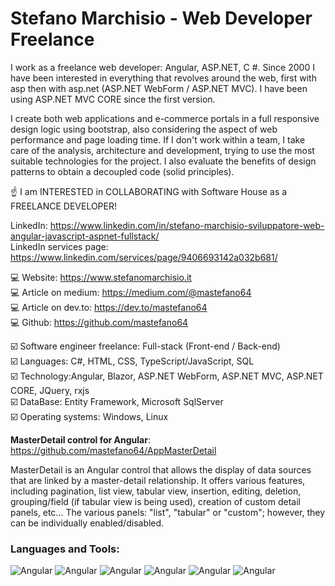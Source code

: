 # Stefano Marchisio - Web Developer Freelance

I work as a freelance web developer: Angular, ASP.NET, C #. Since 2000 I have been interested in everything that revolves around the web, first with asp then with asp.net (ASP.NET WebForm / ASP.NET MVC). I have been using ASP.NET MVC CORE since the first version. 

I create both web applications and e-commerce portals in a full responsive design logic using bootstrap, also considering the aspect of web performance and page loading time. If I don't work within a team, I take care of the analysis, architecture and development, trying to use the most suitable technologies for the project. I also evaluate the benefits of design patterns to obtain a decoupled code (solid principles).

☝️ I am INTERESTED in COLLABORATING with Software House as a FREELANCE DEVELOPER!

LinkedIn: https://www.linkedin.com/in/stefano-marchisio-sviluppatore-web-angular-javascript-aspnet-fullstack/<br>
LinkedIn services page: https://www.linkedin.com/services/page/9406693142a032b681/<br>

💻 Website: https://www.stefanomarchisio.it<br>
💻 Article on medium: https://medium.com/@mastefano64<br>
💻 Article on dev.to: https://dev.to/mastefano64<br>
💻 Github: https://github.com/mastefano64<br>

☑️ Software engineer freelance: Full-stack (Front-end / Back-end)<br>
☑️ Languages: C#, HTML, CSS, TypeScript/JavaScript, SQL<br>
☑️ Technology:Angular, Blazor, ASP.NET WebForm, ASP.NET MVC, ASP.NET CORE, JQuery, rxjs<br>
☑️ DataBase: Entity Framework, Microsoft SqlServer<br>
☑️ Operating systems: Windows, Linux<br> 

**MasterDetail control for Angular**: https://github.com/mastefano64/AppMasterDetail <br>

MasterDetail is an Angular control that allows the display of data sources that are linked by a master-detail relationship. It offers various features, including pagination, list view, 
tabular view, insertion, editing, deletion, grouping/field (if tabular view is being used), creation of custom detail panels, etc... The various panels: "list", "tabular" or "custom";
however, they can be individually enabled/disabled. <br>

### Languages and Tools:

![Angular](https://www.stefanomarchisio.it/loghi/b/logo1.png)
![Angular](https://www.stefanomarchisio.it/loghi/b/logo2.png)
![Angular](https://www.stefanomarchisio.it/loghi/b/logo3.png)
![Angular](https://www.stefanomarchisio.it/loghi/b/logo4.png)
![Angular](https://www.stefanomarchisio.it/loghi/b/logo5.png)
![Angular](https://www.stefanomarchisio.it/loghi/b/logo6.png)
